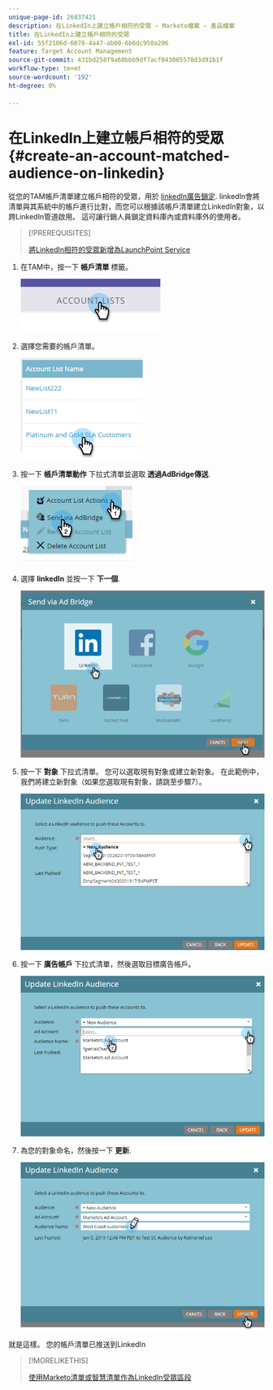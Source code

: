 ```yaml
---
unique-page-id: 26837421
description: 在LinkedIn上建立帳戶相符的受眾 — Marketo檔案 — 產品檔案
title: 在LinkedIn上建立帳戶相符的受眾
exl-id: 55f2106d-6078-4a47-ab00-6b6dc950a206
feature: Target Account Management
source-git-commit: 431bd258f9a68bbb9df7acf043085578d3d91b1f
workflow-type: tm+mt
source-wordcount: '192'
ht-degree: 0%

---
```


# 在LinkedIn上建立帳戶相符的受眾 {#create-an-account-matched-audience-on-linkedin}

從您的TAM帳戶清單建立帳戶相符的受眾，用於 [linkedIn廣告鎖定](https://business.linkedin.com/marketing-solutions/ad-targeting/account-targeting). linkedIn會將清單與其系統中的帳戶進行比對，而您可以根據該帳戶清單建立LinkedIn對象，以跨LinkedIn管道啟用。 這可讓行銷人員鎖定資料庫內或資料庫外的使用者。

>[!PREREQUISITES]
>
>[將LinkedIn相符的受眾新增為LaunchPoint Service](/help/marketo/product-docs/demand-generation/ad-network-integrations/add-linkedin-matched-audiences-as-a-launchpoint-service.md)

1. 在TAM中，按一下 **帳戶清單** 標籤。

   ![](assets/create-a-matched-audience-on-linkedin-1.png)

1. 選擇您需要的帳戶清單。

   ![](assets/create-a-matched-audience-on-linkedin-2.png)

1. 按一下 **帳戶清單動作** 下拉式清單並選取 **透過AdBridge傳送**.

   ![](assets/create-a-matched-audience-on-linkedin-3.png)

1. 選擇 **linkedIn** 並按一下 **下一個**.

   ![](assets/create-a-matched-audience-on-linkedin-4.png)

1. 按一下 **對象** 下拉式清單。 您可以選取現有對象或建立新對象。 在此範例中，我們將建立新對象（如果您選取現有對象，請跳至步驟7）。

   ![](assets/create-a-matched-audience-on-linkedin-5.png)

1. 按一下 **廣告帳戶** 下拉式清單，然後選取目標廣告帳戶。

   ![](assets/create-a-matched-audience-on-linkedin-6.png)

1. 為您的對象命名，然後按一下 **更新**.

   ![](assets/create-a-matched-audience-on-linkedin-7.png)

就是這樣。 您的帳戶清單已推送到LinkedIn

>[!MORELIKETHIS]
>
>[使用Marketo清單或智慧清單作為LinkedIn受眾區段](/help/marketo/product-docs/demand-generation/social/social-functions/use-a-marketo-list-or-smart-list-as-a-linkedin-audience-segment.md)
